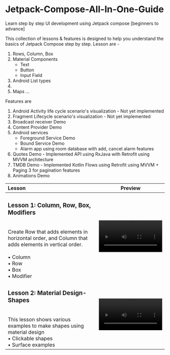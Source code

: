 # Jetpack-Compose-All-In-One-Guide
Learn step by step UI development using Jetpack compose [beginners to advance]

This collection of lessons & features is designed to help you understand the basics of Jetpack Compose step by step. 
Lesson are - 
1. Rows, Column, Box
2. Material Components 
   - Text
   - Button
   - Input Field
3. Android List types
4. 
5. Maps
...




Features are
1. Android Activity life cycle scenario's visualization - Not yet implemented
2. Fragment Lifecycle scenario's visualization - Not yet implemented
3. Broadcast receiver Demo
4. Content Provider Demo
5. Android services
   - Foreground Service Demo
   - Bound Service Demo
   - Alarm app using room database with add, cancel alarm features 
6. Quotes Demo - Implemented API using RxJava with Retrofit using MVVM architecture
7. TMDB Demo - Implemented Kotlin Flows using Retrofit using MVVM + Paging 3 for pagination features
8. Animations Demo


| Lesson                                                                                                                                                                                                                     | Preview                                               |
|:-----------------------------------------------------------------------------------------------------------------------------------------------------------------------------------------------------------------------------|------------------------------------------------------ |
| <h3><b>Lesson 1:</b> Column, Row, Box, Modifiers</h3><br/>Create Row that adds elements in horizontal order, and Column that adds elements in vertical order.<br><br> • Column<br>• Row<br>• Box<br>• Modifier<br>              | <video src ='https://github.com/myofficework000/Jetpack-Compose-All-In-One-Guide/assets/51234843/03fbcede-3637-4db6-8cc4-5944d5aa427e' width=200/>
| <h3><b>Lesson 2:</b> Material Design- Shapes </h3><br/> This lesson shows various examples to make shapes using material design <br> • Clickable shapes <br>• Surface examples<br>              | <video src ='https://github.com/myofficework000/Jetpack-Compose-All-In-One-Guide/assets/51234843/1cdd1285-c8e1-476a-918f-896bea3b66fc' width=200/> |
                                                                                                               










